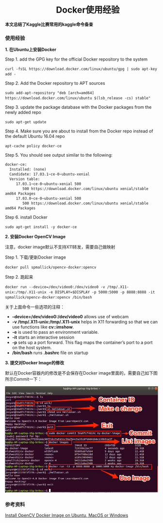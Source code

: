 # 　　　　　　Docker使用经验

**本文总结了Kaggle比赛常用的kaggle命令备查**

### 使用经验

**1. 在Ubuntu上安装Docker**

Step 1. add the GPG key for the official Docker repository to the system

  `curl -fsSL https://download.docker.com/linux/ubuntu/gpg | sudo apt-key add -`

Step 2. Add the Docker repository to APT sources

`sudo add-apt-repository "deb [arch=amd64] https://download.docker.com/linux/ubuntu $(lsb_release -cs) stable"`

Step 3. update the package database with the Docker packages from the newly added repo

`sudo apt-get update`

Step 4. Make sure you are about to install from the Docker repo instead of the default Ubuntu 16.04 repo

`apt-cache policy docker-ce`

Step 5. You should see output similar to the following:

```
docker-ce:
  Installed: (none)
  Candidate: 17.03.1~ce-0~ubuntu-xenial
  Version table:
     17.03.1~ce-0~ubuntu-xenial 500
        500 https://download.docker.com/linux/ubuntu xenial/stable amd64 Packages
     17.03.0~ce-0~ubuntu-xenial 500
        500 https://download.docker.com/linux/ubuntu xenial/stable amd64 Packages
```

Step 6. install Docker

`sudo apt-get install -y docker-ce`

**2. 安装Docker OpenCV Image**

注意，docker image默认不支持X11转发，需要自己做映射

  Step 1. 下载/更新Docker image

`docker pull spmallick/opencv-docker:opencv`

  Step 2.  跑起来

`docker run --device=/dev/video0:/dev/video0 -v /tmp/.X11-unix:/tmp/.X11-unix -e DISPLAY=$DISPLAY -p 5000:5000 -p 8888:8888 -it spmallick/opencv-docker:opencv /bin/bash`

关于上面命令一些选项的注释：

-  **–device=/dev/video0:/dev/video0** allows use of webcam
-  **-v /tmp/.X11-unix:/tmp/.X11-unix** helps in X11 forwarding so that we can use functions like **cv::imshow**.
-  **-e** is used to pass an environment variable.
-  **-it** starts an interactive session
-  **-p** sets up a port forward. This flag maps the container’s port to a port on the host system.
-  **/bin/bash** runs **.bashrc** file on startup

**3. 提交对Docker Image的修改**

默认在Docker容器内的修改是不会保存在Docker image里面的，需要自己如下图所示Commit一下：

![](images/commit-changes-to-docker-image.png)



### 参考资料

[Install OpenCV Docker Image on Ubuntu,  MacOS  or Windows](https://www.learnopencv.com/install-opencv-docker-image-ubuntu-macos-windows/)